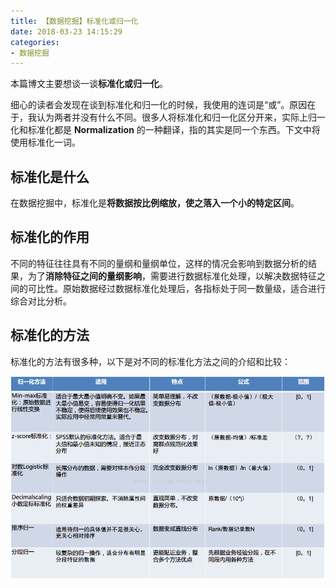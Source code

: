 ```yaml
---
title: 【数据挖掘】标准化或归一化
date: 2018-03-23 14:15:29
categories:
- 数据挖掘
---
```


本篇博文主要想谈一谈**标准化或归一化**。

<!-- more -->

细心的读者会发现在谈到标准化和归一化的时候，我使用的连词是“或”。原因在于，我认为两者并没有什么不同。很多人将标准化和归一化区分开来，实际上归一化和标准化都是 **Normalization** 的一种翻译，指的其实是同一个东西。下文中将使用标准化一词。

## 标准化是什么

在数据挖掘中，标准化是**将数据按比例缩放，使之落入一个小的特定区间**。

## 标准化的作用

不同的特征往往具有不同的量纲和量纲单位，这样的情况会影响到数据分析的结果，为了**消除特征之间的量纲影响**，需要进行数据标准化处理，以解决数据特征之间的可比性。原始数据经过数据标准化处理后，各指标处于同一数量级，适合进行综合对比分析。

## 标准化的方法

标准化的方法有很多种，以下是对不同的标准化方法之间的介绍和比较：

![标准化方法](/images/normalization.png)
